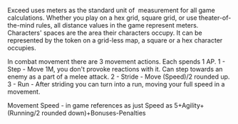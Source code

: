 Exceed uses meters as the standard unit of  measurement for all game calculations. Whether you play on a hex grid, square grid, or use theater-of-the-mind rules, all distance values in the game represent meters. 
Characters' spaces are the area their characters occupy. It can be represented by the token on a grid-less map, a square or a hex character occupies.

  In combat movement there are 3 movement actions. Each spends 1 AP.
  1 - Step - Move 1M, you don't provoke reactions with it. Can step towards an enemy as a part of a melee attack.
  2 - Stride - Move (Speed)/2 rounded up.
  3 - Run - After striding you can turn into a run, moving your full speed in a movement. 

Movement Speed - in game references as just Speed as 5+Agility+(Running/2 rounded down)+Bonuses-Penalties 



